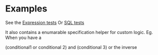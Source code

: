 # Examples

See the [Expression tests](https://github.com/NicoJuicy/Specification-Pattern-CSharp/blob/main/tests/BuildingBlock.Specification.Tests/ExpressionVisitorSpecificationTests.cs)
Or [SQL tests](https://github.com/NicoJuicy/Specification-Pattern-CSharp/blob/main/tests/BuildingBlock.Specification.Tests/SqlVisitorSpecificationTests.cs)

It also contains a enumarable specification helper for custom logic. Eg. When you have a 

(conditional1 or conditional 2) and (conditional 3) or the inverse

